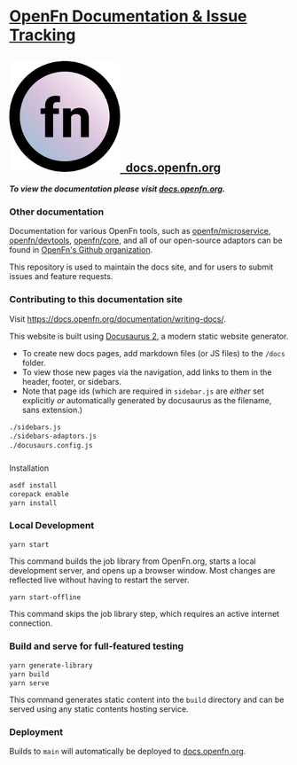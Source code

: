 # [OpenFn Documentation & Issue Tracking](https://docs.openfn.org)

## [![Logo](static/img/round-logo.png)&nbsp;&nbsp;docs.openfn.org](https://docs.openfn.org)

**_To view the documentation please visit
[docs.openfn.org](https://docs.openfn.org)._**

### Other documentation

Documentation for various OpenFn tools, such as
[openfn/microservice](https://openfn.github.io/microservice/),
[openfn/devtools](https://openfn.github.io/devtools/),
[openfn/core](https://github.com/OpenFn/core), and all of our open-source
adaptors can be found in
[OpenFn's Github organization](https://github.com/OpenFn).

This repository is used to maintain the docs site, and for users to submit
issues and feature requests.

### Contributing to this documentation site

Visit https://docs.openfn.org/documentation/writing-docs/.

This website is built using [Docusaurus 2](https://v2.docusaurus.io/), a modern
static website generator.

- To create new docs pages, add markdown files (or JS files) to the `/docs`
  folder.
- To view those new pages via the navigation, add links to them in the header,
  footer, or sidebars.
- Note that page ids (which are required in `sidebar.js` are _either_ set
  explicitly _or_ automatically generated by docusaurus as the filename, sans
  extension.)

```sh
./sidebars.js
./sidebars-adaptors.js
./docusaurs.config.js
```

#####

Installation

```console
asdf install
corepack enable
yarn install
```

### Local Development

```console
yarn start
```

This command builds the job library from OpenFn.org, starts a local development
server, and opens up a browser window. Most changes are reflected live without
having to restart the server.

```
yarn start-offline
```

This command skips the job library step, which requires an active internet
connection.

### Build and serve for full-featured testing

```console
yarn generate-library
yarn build
yarn serve
```

This command generates static content into the `build` directory and can be
served using any static contents hosting service.

### Deployment

Builds to `main` will automatically be deployed to
[docs.openfn.org](https://docs.openfn.org).
